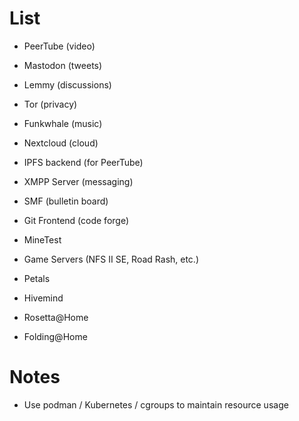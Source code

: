 # List
- PeerTube (video)
- Mastodon (tweets)
- Lemmy (discussions)
- Tor (privacy)
- Funkwhale (music)
- Nextcloud (cloud)
- IPFS backend (for PeerTube)
- XMPP Server (messaging)
- SMF (bulletin board)
- Git Frontend (code forge)
- MineTest 
- Game Servers (NFS II SE, Road Rash, etc.)

- Petals
- Hivemind
- Rosetta@Home
- Folding@Home

# Notes
- Use podman / Kubernetes / cgroups to maintain resource usage